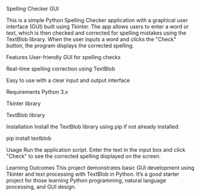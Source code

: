 Spelling Checker GUI

This is a simple Python Spelling Checker application with a graphical user interface (GUI) built using Tkinter. The app allows users to enter a word or text, which is then checked and corrected for spelling mistakes using the TextBlob library. When the user inputs a word and clicks the "Check" button, the program displays the corrected spelling.

Features
User-friendly GUI for spelling checks

Real-time spelling correction using TextBlob

Easy to use with a clear input and output interface

Requirements
Python 3.x

Tkinter library

TextBlob library

Installation
Install the TextBlob library using pip if not already installed:

pip install textblob

Usage
Run the application script. Enter the text in the input box and click "Check" to see the corrected spelling displayed on the screen.

Learning Outcomes
This project demonstrates basic GUI development using Tkinter and text processing with TextBlob in Python. 
It’s a good starter project for those learning Python programming, natural language processing, and GUI design.
